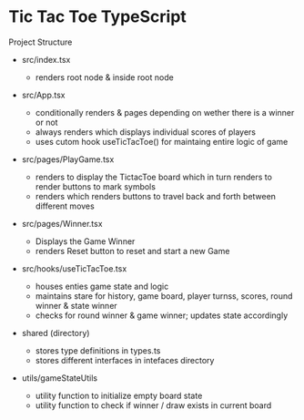 # Tic Tac Toe TypeScript

Project Structure

- src/index.tsx

  - renders root node & <App /> inside root node

- src/App.tsx

  - conditionally renders <PlayGame /> & <Winner /> pages depending on wether there is a winner or not
  - always renders <Scoreboard /> which displays individual scores of players
  - uses cutom hook useTicTacToe() for maintaing entire logic of game

- src/pages/PlayGame.tsx

  - renders <Board /> to display the TictacToe board which in turn renders <Square /> to render buttons to mark symbols
  - renders <PastMoves /> which renders buttons to travel back and forth between different moves

- src/pages/Winner.tsx

  - Displays the Game Winner
  - renders Reset button to reset and start a new Game

- src/hooks/useTicTacToe.tsx

  - houses enties game state and logic
  - maintains stare for history, game board, player turnss, scores, round winner & state winner
  - checks for round winner & game winner; updates state accordingly

- shared (directory)

  - stores type definitions in types.ts
  - stores different interfaces in intefaces directory

- utils/gameStateUtils
  - utility function to initialize empty board state
  - utility function to check if winner / draw exists in current board
